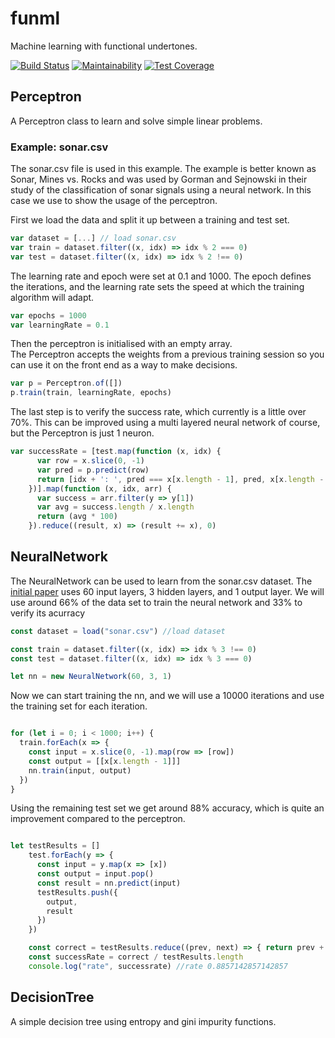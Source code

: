 # funml
Machine learning with functional undertones.

[![Build Status](https://travis-ci.org/astuanax/funml.svg?branch=master)](https://travis-ci.org/astuanax/funml) [![Maintainability](https://api.codeclimate.com/v1/badges/8f95076a06e56ebada94/maintainability)](https://codeclimate.com/github/astuanax/funml/maintainability) [![Test Coverage](https://api.codeclimate.com/v1/badges/8f95076a06e56ebada94/test_coverage)](https://codeclimate.com/github/astuanax/funml/test_coverage)

## Perceptron 

A Perceptron class to learn and solve simple linear problems.

### Example: sonar.csv

The sonar.csv file is used in this example. The example is better known as Sonar, Mines vs. Rocks and was used by Gorman and Sejnowski in their study of the classification of sonar signals using a neural network.
In this case we use to show the usage of the perceptron.

First we load the data and split it up between a training and test set.
````javascript
var dataset = [...] // load sonar.csv
var train = dataset.filter((x, idx) => idx % 2 === 0)
var test = dataset.filter((x, idx) => idx % 2 !== 0)
````

The learning rate and epoch were set at 0.1 and 1000. 
The epoch defines the iterations, and the learning rate sets the speed at which the training algorithm will adapt. 

````javascript
var epochs = 1000
var learningRate = 0.1
````

Then the perceptron is initialised with an empty array.  
The Perceptron accepts the weights from a previous training session so you can use it on the front end as a way to make decisions. 
````javascript
var p = Perceptron.of([])
p.train(train, learningRate, epochs)
````

The last step is to verify the success rate, which currently is a little over 70%. 
This can be improved using a multi layered neural network of course, but the Perceptron is just 1 neuron. 
````javascript
var successRate = [test.map(function (x, idx) {
      var row = x.slice(0, -1)
      var pred = p.predict(row)
      return [idx + ': ', pred === x[x.length - 1], pred, x[x.length - 1]]
    })].map(function (x, idx, arr) {
      var success = arr.filter(y => y[1])
      var avg = success.length / x.length
      return (avg * 100)
    }).reduce((result, x) => (result += x), 0)
````

  

## NeuralNetwork

The NeuralNetwork can be used to learn from the sonar.csv dataset. The [initial paper](http://citeseerx.ist.psu.edu/viewdoc/download?doi=10.1.1.299.8959&rep=rep1&type=pdf) uses 60 input layers, 3 hidden layers, and 1 output layer.
We will use around 66% of the data set to train the neural network and 33% to verify its acurracy
 
````javascript
const dataset = load("sonar.csv") //load dataset

const train = dataset.filter((x, idx) => idx % 3 !== 0)
const test = dataset.filter((x, idx) => idx % 3 === 0)

let nn = new NeuralNetwork(60, 3, 1)
```` 

Now we can start training the nn, and we will use a 10000 iterations and use the training set for each iteration.

````javascript

for (let i = 0; i < 1000; i++) {
  train.forEach(x => {
    const input = x.slice(0, -1).map(row => [row])
    const output = [[x[x.length - 1]]]
    nn.train(input, output)
  })
}

````

Using the remaining test set we  get around 88% accuracy, which is quite an improvement compared to the perceptron.

````javascript

let testResults = []
    test.forEach(y => {
      const input = y.map(x => [x])
      const output = input.pop()
      const result = nn.predict(input)
      testResults.push({
        output,
        result
      })
    })

    const correct = testResults.reduce((prev, next) => { return prev + (Math.round(next.result[0][0]) === next.output[0]) }, 0)
    const successRate = correct / testResults.length
    console.log("rate", successrate) //rate 0.8857142857142857
```` 



## DecisionTree

A simple decision tree using entropy and gini impurity functions.
 
